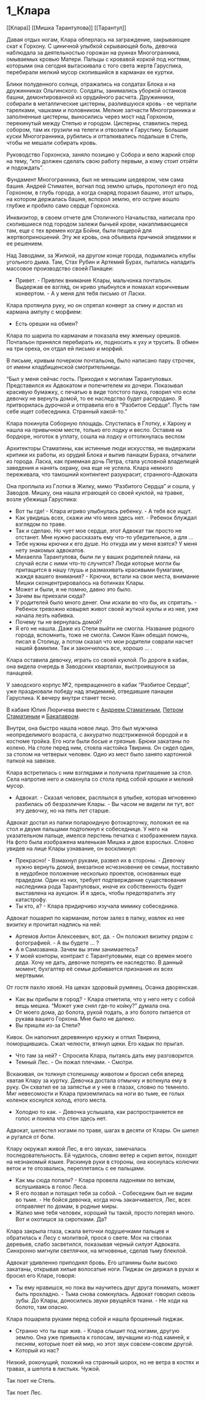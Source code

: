 # 1\_Клара

\[\[Клара]] \[\[Мишка Тарантулова]] \[\[Тарантул]]

Давая отдых ногам, Клара обперлась на заграждение, закрывающее скат к Горхону. С циничной улыбкой скрывающей боль, девочка наблюдала за деятельностью горожан на руинах Многогранника, омываемых кровью Матери. Пальцы с кровавой коркой под ногтями, которыми она сегодня вытаскивала с того света жертв Гаруспика, перебирали мелкий мусор скопившийся в карманах ее куртки.&#x20;

Блики полуденного солнца, отражались на солдатах Блока и на дружинниках Ольгинского. Солдаты, занимались уборкой останков башни, демонтированной из орудийного расчета. Дружинники, собирали в металлические цистерны, разлившуюся кровь - ее черпали тарелками, чашками и половником. Мелкие запчасти Многогранника и заполненные цистерны, выносились через мост над Горхоном, перекинутый  между Степью и городом. Цистерны, ставились перед собором, там их грузили на телеги и отвозили к Гаруспику. Большие куски Многогранника, рубились и отталкивались подальше в Степь, чтобы не мешали собирать кровь.&#x20;

Руководство Горхонска, заняло позицию у Собора и вело жаркий спор на тему, “кто должен сделать свою работу первым, а кому стоит отойти и подождать”.

Фундамент Многогранника, был не меньшим шедевром, чем сама башня. Андрей Стиматен, вогнал под землю штырь, протолкнул его под Горхоном, в глубь города, а когда снаряд поразил башню, этот штырь, на котором держалась башня, вспорол землю, его острие вошло глубже и пробило само сердце Горхонска.&#x20;

Инквизитор, в своем отчете для Столичного Начальства, написала про скопившиеся под городом залежи бычьей крови, накапливающиеся там, еще с тех времен когда Бойни, были пещерой для жертвоприношений. Эту же кровь, она объявила причиной эпидемии и ее решением.

Над Заводами, за Жилкой, на другом конце города, подымались клубы угольного дыма. Там, Стах Рубин и Артемий Бурах, пытались наладить массовое производство своей Панацеи:

* Привет. - Привлек внимание Клары, мальчонка почтальон. Выдержав ее взгляд, он криво улыбнулся и помахал коричневым конвертом. - А у меня для тебя письмо от Ласки.

Клара протянула руку, но он спрятал конверт за спину и достал из кармана ампулу с морфием:

* Есть орешки на обмен?

Клара по шарила по карманам и показала ему жменьку орешков. Почтальон принялся перебирать их, подносить к уху и трусить. В обмен на три ореха, он отдал ей письмо и морфий.

В письме, кривым почерком почтальона, было написано пару строчек, от имени кладбищенской смотрительницы.

“Был у меня сейчас гость. Приходил к могилам Тарантуловых. Представился их Адвокатом и попечителем их дочери. Показывал красивую бумажку, с печатью в виде толстого паука, говорил что если девочку не вернуть домой, то ее наследство будет распродано. Я притворилась дурочкой и отправила его в “Разбитое Сердце”. Пусть там себе ищет собеседника. Странный какой-то.”

Клара покинула Соборную площадь. Спустилась в Глотку, к Харону и нашла на привычном месте, только его лодку и весло. Оставив на бордюре, ноготок в уплату, сошла на лодку и оттолкнулась веслом

Архитекторы Стаматины, как истинные люди искусства, не выдержали критики их работы, из орудий Блока и выпив панацеи Бураха, отчалили из города. Ласка, как приемная дочь Петра, стала условной владелицей заведения и нанять охрану, она еще не успела. Клара немного переживала, что тамошний контингент разукрасит, странного-Адвоката

Она проплыла из Глотки в Жилку, мимо “Разбитого Сердца” и сошла, у Заводов. Мишку, она нашла играющей со своей куклой, на травке, возле убежища Гаруспика:

* Вот ты где! - Клара игриво улыбнулась ребенку. - А тебя все ищут.
* Как увидишь всех, скажи им что меня здесь нет. - Ребенок блуждал взглядом по траве.
* Так и сделаю. Но чует мое сердце, этот Адвокат так просто не отстанет. Мне нужно рассказать ему что-то убедительное, а для …&#x20;
* Тебе нужны крючки к его душе. Но откуда им у меня взятся? У меня нету знакомых адвокатов.
* Михаелла Тарантулова, были ли у ваших родителей планы, на случай если с ними что-то случится? Люди которые могли бы притащится в нашу глушь и размахивать красивыми бумагами, жаждя вашего внимания? - Крючки, встали на свои места, внимание Мишки сконцентрировалось на ботинках Клары.
* Может и были, я не помню, давно это было.
* Зачем вы приехали сюда?
* У родителей было много денег. Они искали во что бы, их спрятать. - Ребенок тревожно ковырял живот своей жуткой куклы и из нее, уже начала лезть набивка.
* Почему ты не вернулась домой?
* Я его не нашла. Даже из Степи выйти не смогла. Название родного города, вспомнить, тоже не смогла. Симон Каин обещал помочь, писал в Столицу, а потом сказал что мои родители соврали насчет нашей фамилии. Так и закончилось все, хорошо … .

Клара оставила девочку, играть со своей куклой. По дороге в кабак, она видела очередь в Заводских кварталах, выстроившуюся за панацеей.

У заводского корпус №2, превращенного в кабак “Разбитое Сердце”, уже праздновали победу над эпидемией, отведавшие панацеи Гаруспика. К вечеру внутри станет тесно.

В кабаке Юлия Люричева вместе с [Андреем Стаматиным](https://pathologic.fandom.com/ru/wiki/%D0%90%D0%BD%D0%B4%D1%80%D0%B5%D0%B9\_%D0%A1%D1%82%D0%B0%D0%BC%D0%B0%D1%82%D0%B8%D0%BD), [Петром Стаматиным](https://pathologic.fandom.com/ru/wiki/%D0%9F%D0%B5%D1%82%D1%80\_%D0%A1%D1%82%D0%B0%D0%BC%D0%B0%D1%82%D0%B8%D0%BD) и [Бакалавром](https://pathologic.fandom.com/ru/wiki/%D0%91%D0%B0%D0%BA%D0%B0%D0%BB%D0%B0%D0%B2%D1%80).

Внутри, она быстро нашла новое лицо. Это был мужчина неопределимого возраста, с аккуратно подстриженной бородой и в костюме тройка. Его ноги были босые и грязные. Брюки закатаны по колено. На столе перед ним, стояла настойка Твирина. Он сидел один, за столом на четверых человек. Одно из мест было занято картонной папкой на завязке.

Клара встретилась с ним взглядами и получила приглашение за стол. Села напротив него и смахнула со стола пред собой крошки и мелкий мусор.

* Адвокат. - Сказал человек, расплылся в улыбке, которая мгновенно разбилась об безразличие Клары. - Вы часом не видели ли тут, вот эту девочку, но на пять лет старше.

Адвокат достал из папки полароидную фотокарточку, положил ее на стол и двумя пальцами подтолкнул к собеседнице. У него на указательном пальце, имелся перстень печатка с изображением паука. На фото была изображена маленькая Мишка и двое взрослых. Словно увидев на лице Клары узнавание, он воскликнул:

* Прекрасно! - Взмахнул руками, развел их в стороны. - Девочку нужно вернуть домой, внезапное исчезновение ее семьи, поставило в неудобное положение несколько проектов, основанных еще прадедом. Один из них, требует подтверждение существования наследника рода Тарантуловых, иначе их собственность будет выставлена на аукцион. И я здесь, чтобы предотвратить эту катастрофу.
* Ты кто, а? - Клара придирчиво изучала мимику собеседника.

Адвокат пошарил по карманам, потом залез в папку, извлек из нее визитку и прочитал надпись на ней:

* Артемов Антон Алексеевич, вот, да. - Он положил визитку рядом с фотографией. - А вы будете … ?
* А я Самозванка. Зачем вы этим занимаетесь?
* У моей конторы, контракт с Тарантуловыми, еще со времен моего деда. Хочу не дать, девочке потерять ее наследство. В данный момент, бухгалтер её семьи добивается признания их всех мертвыми.

От гостя пахло хвоей. На щеках здоровый румянец. Осанка дворянская.

* Как вы прибыли в город? - Клара отметила, что у него нету с собой вещь мешка. “Может уже снял где-то койку?” думала она.
* От моего дома, до болота, рукой подать, а это болото питается от рукава вашего Горхона. Мне было не далеко.
* Вы пришли из-за Степи?

Кивок. Он наполнил деревянную кружку и отпил Твирина, поморщившись. Сжал челюсти, втянул щеки. Его кадык по прыгал.&#x20;

* Что там за ней? - Спросила Клара, пытаясь дать ему разговорится.
* Темный Лес. - Он пожал плечами. - Смотри.

Вскакивая, он толкнул столешницу животом и бросил себя вперед хватая Клару за куртку. Девочка достала отмычку и воткнула ему в руку. Он схватил ее за запястье и у нее в глазах, словно по темнело. Миг невесомости и Клара приземлилась на ноги во тьме, ее голых коленок коснулся холод, етого места.

* Холодно то как. - Девочка услышала, как распространяется ее голос и поняла что стен здесь нет.

Адвокат, шелестел ногами по траве, шагах в десяти от Клары. Он шипел и ругался от боли.&#x20;

Клару окружал живой Лес, в его звуках, замечалась последовательность. Ей чудилось, словно ветер и скрип веток, походят на незнакомый языке. Раскинув руки в стороны, она коснулась колючих веток и те отозвались, переплетаясь с ее пальцами.

* Как мы сюда попали? - Клара провела ладонями по веткам, вслушиваясь в голос Леса.
* Я его позвал и потащил тебя за собой. - Собеседник был не видим во тьме. - Не бойся девочка, когда ночь заканчивается, Лес, всех отправляет по домам, в родные миры.
* Жалко мне тебя человек, хороший ты такой, просто потерял много. Вот и охотишся за сиротками. Да?

Клара закрыла глаза, сжала веточки подушечками пальцев и обратилась к Лесу с молитвой, прося о свете. Мох на стволах деревьев, слабо засветился, показывая черный силуэт Адвоката. Синхронно мигнули светлячки, на мгновенье, сделав тьму блеклой.&#x20;

Адвокат удивленно приподнял бровь. Его штанины были высоко закатаны, открывая хилые волосатые ноги. Пиджак он держал в руках и бросил его Кларе, говоря:

* Ты ему нравишся, но пока вы научитесь друг друга понимать, может быть прохладно. - Тьма снова сомкнулась. Адвокат говорил сквозь зубы. До Клары, доносились звуки рвущейся ткани. - Не ходи на болото, там опасно.

Клара пошарила руками перед собой и нашла брошенный пиджак.

* Странно что ты еще жив. - Клара слышит под ногами, другую землю. Она уже привыкла к голосам, звучащим из-под камней, к песням, которые поет ей мир, но этот звук совсем-совсем другой.
* Который из нас?

Низкий, рокочущий, похожий на странный шорох, но не ветра в костях и травах, а шепота в листьях. Чужой.

Так поет не Степь.

Так поет Лес.
